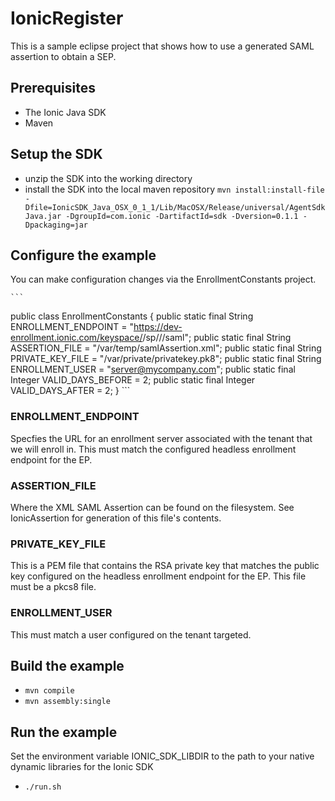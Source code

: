 # IonicRegister

This is a sample eclipse project that shows how to use a generated SAML assertion to obtain a SEP.  

## Prerequisites

- The Ionic Java SDK
- Maven

## Setup the SDK

- unzip the SDK into the working directory
- install the SDK into the local maven repository
  ```mvn install:install-file -Dfile=IonicSDK_Java_OSX_0_1_1/Lib/MacOSX/Release/universal/AgentSdkJava.jar -DgroupId=com.ionic -DartifactId=sdk -Dversion=0.1.1 -Dpackaging=jar```

## Configure the example

You can make configuration changes via the EnrollmentConstants project.

	```
public class EnrollmentConstants {
	public static final String ENROLLMENT_ENDPOINT = "https://dev-enrollment.ionic.com/keyspace/<keyspace>/sp/<tenant id>/<headless endpoint name>/saml";
	public static final String ASSERTION_FILE = "/var/temp/samlAssertion.xml";
	public static final String PRIVATE_KEY_FILE = "/var/private/privatekey.pk8";
	public static final String ENROLLMENT_USER = "server@mycompany.com";
	public static final Integer VALID_DAYS_BEFORE = 2;
	public static final Integer VALID_DAYS_AFTER = 2;
}
        ```

### ENROLLMENT_ENDPOINT 

Specfies the URL for an enrollment server associated with the tenant that we will enroll in.  This must match the configured headless enrollment endpoint for the EP.

### ASSERTION_FILE

Where the XML SAML Assertion can be found on the filesystem.  See IonicAssertion for generation of this file's contents.

### PRIVATE_KEY_FILE

This is a PEM file that contains the RSA private key that matches the public key configured on the headless enrollment endpoint for the EP. This file must be a pkcs8 file.

### ENROLLMENT_USER

This must match a user configured on the tenant targeted.

## Build the example

- ```mvn compile```
- ```mvn assembly:single``` 

## Run the example
Set the environment variable IONIC_SDK_LIBDIR to the path to your native dynamic libraries for the Ionic SDK
- ```./run.sh```




